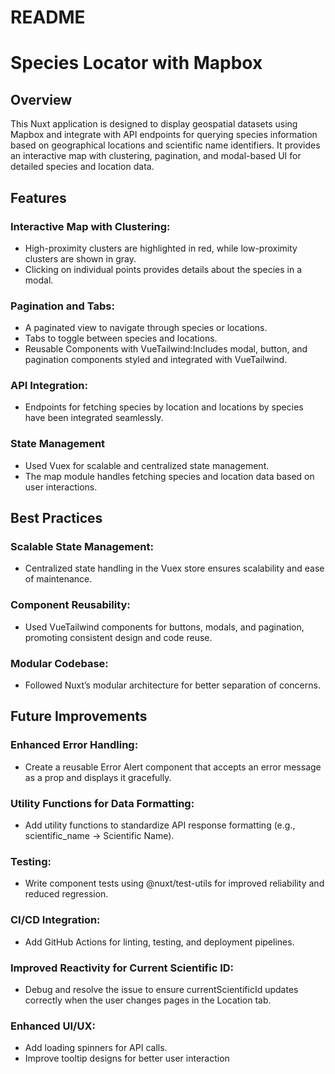 
# README

# Species Locator with Mapbox

## Overview
This Nuxt application is designed to display geospatial datasets using Mapbox and integrate with API endpoints for querying species information based on geographical locations and scientific name identifiers. It provides an interactive map with clustering, pagination, and modal-based UI for detailed species and location data.


## Features

### Interactive Map with Clustering:
- High-proximity clusters are highlighted in red, while low-proximity clusters are shown in gray.
- Clicking on individual points provides details about the species in a modal.

### Pagination and Tabs:
- A paginated view to navigate through species or locations.
- Tabs to toggle between species and locations.
- Reusable Components with VueTailwind:Includes modal, button, and pagination components styled and integrated with VueTailwind.

### API Integration:
- Endpoints for fetching species by location and locations by species have been integrated seamlessly.

### State Management
- Used Vuex for scalable and centralized state management.
- The map module handles fetching species and location data based on user interactions.

## Best Practices
### Scalable State Management:
- Centralized state handling in the Vuex store ensures scalability and ease of maintenance.

### Component Reusability:
- Used VueTailwind components for buttons, modals, and pagination, promoting consistent design and code reuse.

### Modular Codebase:
- Followed Nuxt’s modular architecture for better separation of concerns.


## Future Improvements
### Enhanced Error Handling:

- Create a reusable Error Alert component that accepts an error message as a prop and displays it gracefully.

### Utility Functions for Data Formatting:
- Add utility functions to standardize API response formatting (e.g., scientific_name → Scientific Name).

### Testing:

- Write component tests using @nuxt/test-utils for improved reliability and reduced regression.
### CI/CD Integration:

- Add GitHub Actions for linting, testing, and deployment pipelines.
### Improved Reactivity for Current Scientific ID:

- Debug and resolve the issue to ensure currentScientificId updates correctly when the user changes pages in the Location tab.
### Enhanced UI/UX:

- Add loading spinners for API calls.
- Improve tooltip designs for better user interaction

